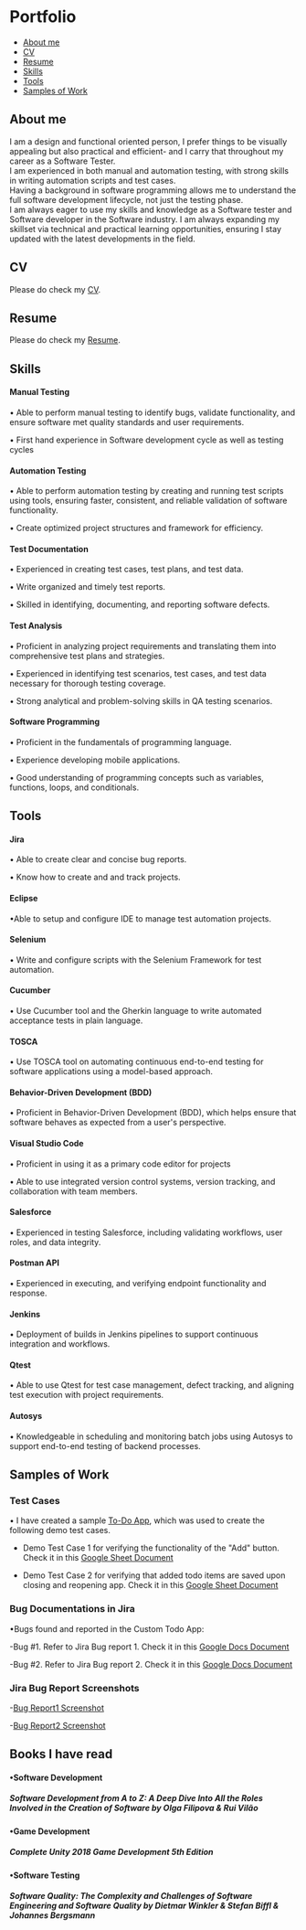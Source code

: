 # Portfolio

- [About me](#about-me)
- [CV](#cv)
- [Resume](#resume)
- [Skills](#skills)
- [Tools](#tools)
- [Samples of Work](#samples-of-work)

## About me
I am a design and functional oriented person, I prefer things to be visually appealing but also practical and efficient- and I carry that throughout my career as a Software Tester.  
I am experienced in both manual and automation testing, with strong skills in writing automation scripts and test cases.  
Having a background in software programming allows me to understand the full software development lifecycle, not just the testing phase.  
I am always eager to use my skills and knowledge as a Software tester and Software developer in the Software industry. I am always expanding my skillset via technical and practical learning opportunities, ensuring I stay updated with the latest developments in the field.

## CV
Please do check my [CV](https://drive.google.com/file/d/1gdftfJT-BGEhxOfxgUCeg2S2CW6T2RBB/view?usp=sharing).

## Resume
Please do check my [Resume](https://drive.google.com/file/d/1pDb8PvpKyCiUewIbvVSdiHVkZT940N6i/view?usp=drive_link).

## Skills
#### Manual Testing
• Able to perform manual testing to identify bugs, validate functionality, and ensure software met quality standards and user requirements.

• First hand experience in Software development cycle as well as testing cycles
#### Automation Testing
• Able to perform automation testing by creating and running test scripts using tools, ensuring faster, consistent, and reliable validation of software functionality.

• Create optimized project structures and framework for efficiency. 

#### Test Documentation
• Experienced in creating test cases, test plans, and test data.

• Write organized and timely test reports.

• Skilled in identifying, documenting, and reporting software defects.

#### Test Analysis
• Proficient in analyzing project requirements and translating them into comprehensive test plans and strategies.
  
• Experienced in identifying test scenarios, test cases, and test data necessary for thorough testing coverage.
  
• Strong analytical and problem-solving skills in QA testing scenarios.
  

#### Software Programming
• Proficient in the fundamentals of programming language.

• Experience developing mobile applications.
  
• Good understanding of programming concepts such as variables, functions, loops, and conditionals.






## Tools
#### Jira
• Able to create clear and concise bug reports.
  
• Know how to create and and track projects.
  
#### Eclipse
•Able to setup and configure IDE to manage test automation projects.

#### Selenium
• Write and configure scripts with the Selenium Framework for test automation.

#### Cucumber
• Use Cucumber tool and the Gherkin language to write automated acceptance tests in plain language.

#### TOSCA
• Use TOSCA tool on automating continuous end-to-end testing for software applications using a model-based approach.

#### Behavior-Driven Development (BDD)
• Proficient in Behavior-Driven Development (BDD), which helps ensure that software behaves as expected from a user's perspective.

#### Visual Studio Code
• Proficient in using it as a primary code editor for projects
  
• Able to use integrated version control systems, version tracking, and collaboration with team members.

#### Salesforce
• Experienced in testing Salesforce, including validating workflows, user roles, and data integrity.

#### Postman API
• Experienced in executing, and verifying endpoint functionality and response.

#### Jenkins
• Deployment of builds in Jenkins pipelines to support continuous integration and workflows.

#### Qtest
• Able to use Qtest for test case management, defect tracking, and aligning test execution with project requirements.

#### Autosys
• Knowledgeable in scheduling and monitoring batch jobs using Autosys to support end-to-end testing of backend processes.

## Samples of Work
### Test Cases
• I have created a sample [To-Do App](https://drive.google.com/file/d/1VUUGE4EHK4JHJRN7VUDbr7pg_T622AoJ/view?usp=drive_link), which was used to create the following demo test cases.

- Demo Test Case 1 for verifying the functionality of the "Add" button. Check it in this [Google Sheet Document](https://docs.google.com/spreadsheets/d/1sTGFlpksRebW3wokx_kV1x7hVqtdn9-YuPsZyeA237E/edit?usp=sharing)

- Demo Test Case 2 for verifying that added todo items are saved upon closing and reopening app. Check it in this [Google Sheet Document](https://docs.google.com/spreadsheets/d/1bx3F2hfONAz9jvG4BLmjJ1rKaETOjakP-c18B_2JOjc/edit?usp=sharing)

### Bug Documentations in Jira
•Bugs found and reported in the Custom Todo App:

-Bug #1. Refer to Jira Bug report 1. Check it in this [Google Docs Document](https://docs.google.com/document/d/1Z-Sl0vJotKkMHyd-JDT_HumRjl_dtf4F1roVOWlsZgA/edit?usp=sharing)

-Bug #2. Refer to Jira Bug report 2. Check it in this [Google Docs Document](https://docs.google.com/document/d/17hY8YFThOforzugo3j5r438dq3rUD-ovFOsnS3OwXdM/edit?usp=sharing)

### Jira Bug Report Screenshots

-[Bug Report1 Screenshot](https://drive.google.com/file/d/1App-YrW9IXFrOEOlb44PDBdTSpPMW7UV/view?usp=drive_link)

-[Bug Report2 Screenshot](https://drive.google.com/file/d/12sDMtwioW396Z-w8rrBw2pedYQJeMchU/view?usp=drive_link)

## Books I have read
#### •Software Development
##### Software Development from A to Z: A Deep Dive Into All the Roles Involved in the Creation of Software by Olga Filipova & Rui Vilão

#### •Game Development
##### Complete Unity 2018 Game Development 5th Edition

#### •Software Testing
##### Software Quality: The Complexity and Challenges of Software Engineering and Software Quality by Dietmar Winkler & Stefan Biffl & Johannes Bergsmann
